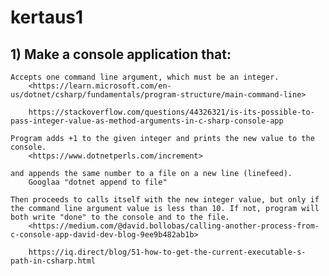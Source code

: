 # kertaus1

## 1) Make a console application that:

    Accepts one command line argument, which must be an integer.
        <https://learn.microsoft.com/en-us/dotnet/csharp/fundamentals/program-structure/main-command-line>

        https://stackoverflow.com/questions/44326321/is-its-possible-to-pass-integer-value-as-method-arguments-in-c-sharp-console-app

    Program adds +1 to the given integer and prints the new value to the console.
        <https://www.dotnetperls.com/increment>

    and appends the same number to a file on a new line (linefeed).
        Googlaa "dotnet append to file"

    Then proceeds to calls itself with the new integer value, but only if the command line argument value is less than 10. If not, program will both write "done" to the console and to the file.
        <https://medium.com/@david.bollobas/calling-another-process-from-c-console-app-david-dev-blog-9ee9b482ab1b>

        https://iq.direct/blog/51-how-to-get-the-current-executable-s-path-in-csharp.html
